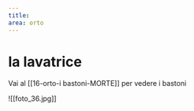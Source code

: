 ```yaml
---
title: 
area: orto
---
```

# la lavatrice

Vai al [[16-orto-i bastoni-MORTE]] per vedere i bastoni

![[foto_36.jpg]]